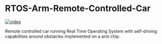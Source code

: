 # RTOS-Arm-Remote-Controlled-Car
[![video](https://lh3.googleusercontent.com/d/1ptEqxQAZWLrbAhOvyESWUyTZunvE6K4E=s220?authuser=0)](https://rr2---sn-npoeeney.c.drive.google.com/videoplayback?expire=1672019585&ei=QcaoY9u7JY6qiwSI7avICA&ip=122.11.177.28&cp=QVRMVEFfWFVWRlhPOnpDVE1pLURmOWxuSUZ4Z2JjMklYaVRDVmdURXBER1pDVE9fMGdUZVZLZDc&id=385c14650a18cc9e&itag=22&source=webdrive&requiressl=yes&ttl=transient&susc=dr&driveid=1ptEqxQAZWLrbAhOvyESWUyTZunvE6K4E&app=explorer&mime=video/mp4&vprv=1&prv=1&dur=179.768&lmt=1650205663008799&subapp=DRIVE_WEB_FILE_VIEWER&txp=0011224&sparams=expire,ei,ip,cp,id,itag,source,requiressl,ttl,susc,driveid,app,mime,vprv,prv,dur,lmt&sig=AOq0QJ8wRQIgVX7w88mVYlDDYOCkY_Az58PHxHx0lFJqH3Ex5-34jHwCIQDQ2TVlhxank6_IZrKNqxEoV1OQS3cjovO4t1JaPOQYcQ==&cpn=vMrA9AUDW7hnknzn&c=WEB_EMBEDDED_PLAYER&cver=1.20221218.00.00&redirect_counter=1&cm2rm=sn-nposd7l&fexp=24434498&req_id=784b213f4042a3ee&cms_redirect=yes&cmsv=e&mh=n6&mm=34&mn=sn-npoeeney&ms=ltu&mt=1672004668&mv=u&mvi=2&pl=24&lsparams=mh,mm,mn,ms,mv,mvi,pl&lsig=AG3C_xAwRQIgPXogOJL08pfaEpSSRlDGaoYG_p_fRUAja48iHc8xwosCIQCRAaYGcTmbX-WJsHJHuFXQVGrE39bjdOteGQMclMiV_w%3D%3D)

Remote controlled car running Real Time Operating System with self-driving capabilities around obstacles implemented on a arm chip.
